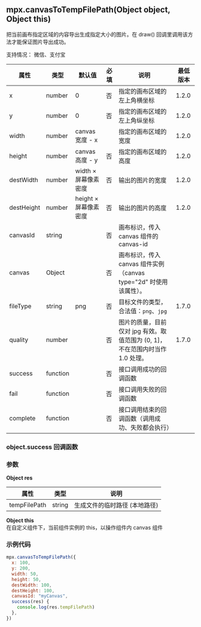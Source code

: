 ## mpx.canvasToTempFilePath(Object object, Object this)

把当前画布指定区域的内容导出生成指定大小的图片。在 draw() 回调里调用该方法才能保证图片导出成功。

支持情况： 微信、支付宝

| 属性       | 类型     | 默认值                | 必填 | 说明                                                                          | 最低版本 |
| ---------- | -------- | --------------------- | ---- | ----------------------------------------------------------------------------- | -------- |
| x          | number   | 0                     | 否   | 指定的画布区域的左上角横坐标                                                  | 1.2.0    |
| y          | number   | 0                     | 否   | 指定的画布区域的左上角纵坐标                                                  | 1.2.0    |
| width      | number   | canvas 宽度 - x       |      | 指定的画布区域的宽度                                                          | 1.2.0    |
| height     | number   | canvas 高度 - y       | 否   | 指定的画布区域的高度                                                          | 1.2.0    |
| destWidth  | number   | width × 屏幕像素密度  | 否   | 输出的图片的宽度                                                              | 1.2.0    |
| destHeight | number   | height × 屏幕像素密度 | 否   | 输出的图片的高度                                                              | 1.2.0    |
| canvasId   | string   |                       | 否   | 画布标识，传入 canvas 组件的 canvas-id                                        |          |
| canvas     | Object   |                       | 否   | 画布标识，传入 canvas 组件实例（canvas type="2d" 时使用该属性）。             |          |
| fileType   | string   | png                   | 否   | 目标文件的类型，合法值：`png`、`jpg`                                          | 1.7.0    |
| quality    | number   |                       | 否   | 图片的质量，目前仅对 jpg 有效。取值范围为 (0, 1]，不在范围内时当作 1.0 处理。 | 1.7.0    |
| success    | function |                       | 否   | 接口调用成功的回调函数                                                        |          |
| fail       | function |                       | 否   | 接口调用失败的回调函数                                                        |          |
| complete   | function |                       | 否   | 接口调用结束的回调函数（调用成功、失败都会执行）                              |          |

### object.success 回调函数

### 参数

**Object res**

| 属性         | 类型   | 说明                          |
| ------------ | ------ | ----------------------------- |
| tempFilePath | string | 生成文件的临时路径 (本地路径) |

**Object this**\
在自定义组件下，当前组件实例的 this，以操作组件内 canvas 组件

### 示例代码

```js
mpx.canvasToTempFilePath({
  x: 100,
  y: 200,
  width: 50,
  height: 50,
  destWidth: 100,
  destHeight: 100,
  canvasId: "myCanvas",
  success(res) {
    console.log(res.tempFilePath)
  },
})
```
